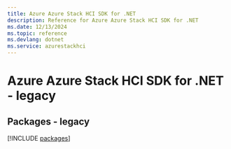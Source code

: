 ```yaml
---
title: Azure Azure Stack HCI SDK for .NET
description: Reference for Azure Azure Stack HCI SDK for .NET
ms.date: 12/13/2024
ms.topic: reference
ms.devlang: dotnet
ms.service: azurestackhci
---
```

# Azure Azure Stack HCI SDK for .NET - legacy
## Packages - legacy
[!INCLUDE [packages](azure-stack-hci-index.md)]
